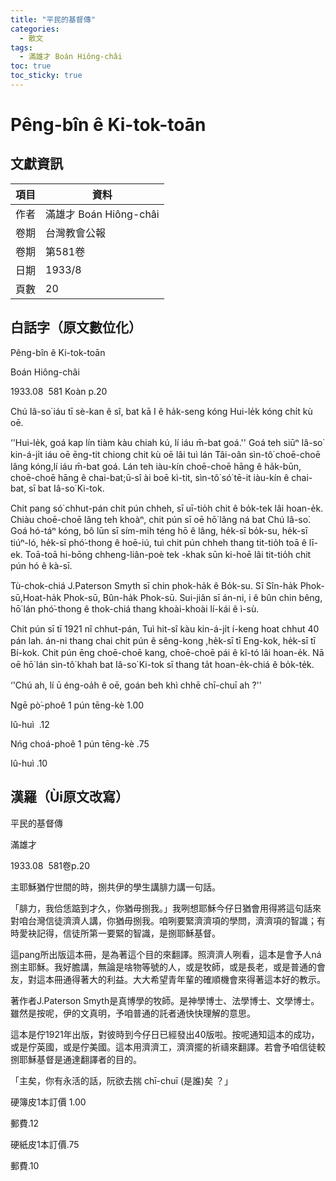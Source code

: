 ```yaml
---
title: "平民的基督傳"
categories:
  - 散文
tags:
  - 滿雄才 Boán Hiông-châi
toc: true
toc_sticky: true
---
```


# Pêng-bîn ê Ki-tok-toān

## 文獻資訊

| 項目 | 資料 |
|---|---|
| 作者 | 滿雄才 Boán Hiông-châi |
| 卷期 | 台灣教會公報 |
| 卷期 | 第581卷 |
| 日期 | 1933/8 |
| 頁數 | 20 |

## 白話字（原文數位化）

Pêng-bîn ê Ki-tok-toān

Boán Hiông-châi

1933.08  581 Koàn p.20

Chú Iâ-so͘ iáu tī sè-kan ê sî, bat kā I ê ha̍k-seng kóng Hui-le̍k kóng chi̍t kù oē.

‘'Hui-le̍k, goá kap lín tiàm kàu chiah kú, lí iáu m̄-bat goá.'' Goá teh siūⁿ Iâ-so͘ kin-á-ji̍t iáu oē ēng-tit chiong chit kù oē lâi tuì lán Tâi-oân sìn-tô͘ choē-choē lâng kóng,lí iáu m̄-bat goá. Lán teh iàu-kín choē-choē hāng ê ha̍k-būn, choē-choē hāng ê chai-bat;ū-sî ài boē kì-tit, sìn-tô͘ só͘ tē-it iàu-kín ê chai-bat, sī bat Iâ-so͘ Ki-tok.

Chit pang só͘ chhut-pán chit pún chheh, sī uī-tio̍h chit ê bo̍k-tek lâi hoan-e̍k. Chiàu choē-choē lâng teh khoàⁿ, chit pún sī oē hō͘ lâng ná bat Chú Iâ-so͘. Goá hó-táⁿ kóng, bô lūn sī sím-mi̍h téng hō ê lâng, he̍k-sī bo̍k-su, he̍k-sī tiúⁿ-ló, he̍k-sī phó͘-thong ê hoē-iú, tuì chit pún chheh thang tit-tio̍h toā ê lī-ek. Toā-toā hi-bōng chheng-liân-poè tek -khak sūn ki-hoē lâi tit-tio̍h chit pún hó ê kà-sī.

Tù-chok-chiá J.Paterson Smyth sī chin phok-ha̍k ê Bo̍k-su. Sī Sîn-ha̍k Phok-sū,Hoat-ha̍k Phok-sū, Bûn-ha̍k Phok-sū. Sui-jiân sī án-ni, i ê bûn chin bêng, hō͘ lán phó͘-thong ê thok-chiá thang khoài-khoài lí-kái ê ì-sù.

Chit pún sī tī 1921 nî chhut-pán, Tuì hit-sî kàu kin-á-ji̍t í-keng hoat chhut 40 pán lah. án-ni thang chai chit pún ê sêng-kong ,he̍k-sī tī Eng-kok, he̍k-sī tī Bí-kok. Chit pún ēng choē-choē kang, choē-choē pái ê kî-tó lâi hoan-e̍k. Nā oē hō͘ lán sìn-tô͘ khah bat Iâ-so͘ Ki-tok sī thang ta̍t hoan-e̍k-chiá ê bo̍k-te̍k.

‘'Chú ah, lí ū éng-oa̍h ê oē, goán beh khì chhē chī-chuī ah ?''

Ngē pò͘-phoê 1 pún tēng-kè 1.00

Iû-huì  .12

Nńg choá-phoê 1 pún tēng-kè .75

Iû-huì .10

## 漢羅（Ùi原文改寫）

平民的基督傳

滿雄才

1933.08  581卷p.20

主耶穌猶佇世間的時，捌共伊的學生講腓力講一句話。

「腓力，我佮恁踮到才久，你猶毋捌我。」我咧想耶穌今仔日猶會用得將這句話來對咱台灣信徒濟濟人講，你猶毋捌我。咱咧要緊濟濟項的學問，濟濟項的智識；有時愛袂記得，信徒所第一要緊的智識，是捌耶穌基督。

這pang所出版這本冊，是為著這个目的來翻譯。照濟濟人咧看，這本是會予人ná捌主耶穌。我好膽講，無論是啥物等號的人，或是牧師，或是長老，或是普通的會友，對這本冊通得著大的利益。大大希望青年輩的確順機會來得著這本好的教示。

著作者J.Paterson Smyth是真博學的牧師。是神學博士、法學博士、文學博士。雖然是按呢，伊的文真明，予咱普通的託者通快快理解的意思。

這本是佇1921年出版，對彼時到今仔日已經發出40版啦。按呢通知這本的成功，或是佇英國，或是佇美國。這本用濟濟工，濟濟擺的祈禱來翻譯。若會予咱信徒較捌耶穌基督是通達翻譯者的目的。

「主矣，你有永活的話，阮欲去揣 chī-chuī (是誰)矣 ？」

硬簿皮1本訂價 1.00

郵費.12

硬紙皮1本訂價.75

郵費.10
